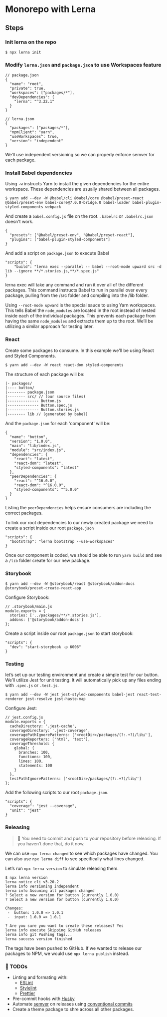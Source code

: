 # Monorepo with Lerna

## Steps

### Init lerna on the repo

```
$ npx lerna init
```

### Modify `lerna.json` and `package.json` to use Workspaces feature

```
// package.json
{
  "name": "root",
  "private": true,
  "workspaces": ["packages/*"],
  "devDependencies": {
    "lerna": "^3.22.1"
  }
}
```

```
// lerna.json
{
  "packages": ["packages/*"],
  "npmClient": "yarn",
  "useWorkspaces": true,
  "version": "independent"
}
```

We’ll use independent versioning so we can properly enforce semver for each
package.

### Install Babel dependencies

Using `-w` instructs Yarn to install the given dependencies for the entire
workspace. These dependencies are usually shared between all packages.

```
$ yarn add --dev -W @babel/cli @babel/core @babel/preset-react @babel/preset-env babel-core@7.0.0-bridge.0 babel-loader babel-plugin-styled-components webpack
```

And create a `babel.config.js` file on the root. `.babelrc` or `.babelrc.json`
doesn't work.

```
{
  "presets": ["@babel/preset-env", "@babel/preset-react"],
  "plugins": ["babel-plugin-styled-components"]
}
```

And add a script on `package.json` to execute Babel

```
"scripts": {
    "build": "lerna exec --parallel -- babel --root-mode upward src -d lib --ignore **/*.stories.js,**/*.spec.js"
}
```

lerna exec will take any command and run it over all of the different packages.
This command instructs Babel to run in parallel over every package, pulling from
the /src folder and compiling into the /lib folder.

Using `--root-mode upward` is the special sauce to using Yarn workspaces. This
tells Babel the `node_modules` are located in the root instead of nested inside
each of the individual packages. This prevents each package from having the same
`node_modules` and extracts them up to the root. We’ll be utilizing a similar
approach for testing later.

### React

Create some packages to consume. In this example we'll be using React and Styled
Components.

```
$ yarn add --dev -W react react-dom styled-components
```

The structure of each package will be:

```
|- packages/
|---- button/
|-------- package.json
|-------- src/ // (our source files)
|-------------- Button.js
|-------------- Button.spec.js
|-------------- Button.stories.js
|-------- lib // (generated by babel)
```

And the `package.json` for each 'component' will be:

```
{
  "name": "button",
  "version": "1.0.0",
  "main": "lib/index.js",
  "module": "src/index.js",
  "dependencies": {
    "react": "latest",
    "react-dom": "latest",
    "styled-components": "latest"
  },
  "peerDependencies": {
    "react": "^16.0.0",
    "react-dom": "^16.0.0",
    "styled-components": "^5.0.0"
  }
}
```

Listing the `peerDependencies` helps ensure consumers are including the correct
packages.

To link our root dependencies to our newly created package we need to create a
script inside our root `package.json`

```
"scripts": {
  "bootstrap": "lerna bootstrap --use-workspaces"
}
```

Once our component is coded, we should be able to run `yarn build` and see a
`/lib` folder create for our new package.

### Storybook

```
$ yarn add --dev -W @storybook/react @storybook/addon-docs @storybook/preset-create-react-app
```

Configure Storybook:

```
// .storybook/main.js
module.exports = {
  stories: ['../packages/**/*.stories.js'],
  addons: ['@storybook/addon-docs']
};
```

Create a script inside our root `package.json` to start storybook:

```
"scripts": {
  "dev": "start-storybook -p 6006"
}
```

### Testing

let’s set up our testing environment and create a simple test for our button.
We’ll utilize Jest for unit testing. It will automatically pick up any files
ending with `.spec.js` or `.test.js`.

```
$ yarn add --dev -W jest jest-styled-components babel-jest react-test-renderer jest-resolve jest-haste-map
```

Configure Jest:

```
// jest.config.js
module.exports = {
  cacheDirectory: '.jest-cache',
  coverageDirectory: '.jest-coverage',
  coveragePathIgnorePatterns: ['<rootDir>/packages/(?:.+?)/lib/'],
  coverageReporters: ['html', 'text'],
  coverageThreshold: {
    global: {
      branches: 100,
      functions: 100,
      lines: 100,
      statements: 100
    }
  },
  testPathIgnorePatterns: ['<rootDir>/packages/(?:.+?)/lib/']
};
```

Add the following scripts to our root `package.json`.

```
"scripts": {
  "coverage": "jest --coverage",
  "unit": "jest"
}
```

### Releasing

> 👀 You need to commit and push to your repository before releasing. If you
> haven’t done that, do it now.

We can use `npx lerna changed` to see which packages have changed. You can also
use `npx lerna diff` to see specifically what lines changed.

Let’s run `npx lerna version` to simulate releasing them.

```
$ npx lerna version
lerna notice cli v3.20.2
lerna info versioning independent
lerna info Assuming all packages changed
? Select a new version for button (currently 1.0.0)
? Select a new version for button (currently 1.0.0)

Changes:
 -  button: 1.0.0 => 1.0.1
 -  input: 1.0.0 => 1.0.1

? Are you sure you want to create these releases? Yes
lerna info execute Skipping GitHub releases
lerna info git Pushing tags...
lerna success version finished
```

The tags have been pushed to GitHub. If we wanted to release our packages to
NPM, we would use `npx lerna publish` instead.

### 🚧 TODOs

- Linting and formating with:
  - [ESLint](https://eslint.org/)
  - [Stylelint](https://github.com/stylelint/stylelint)
  - [Prettier](https://prettier.io/)
- Pre-commit hooks with [Husky](https://github.com/typicode/husky)
- Automate [semver](https://semver.org/) on releases using
  [conventional commits](https://www.conventionalcommits.org/)
- Create a theme package to shre across all other packages.
